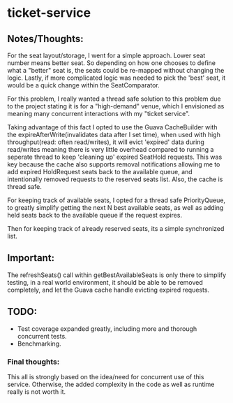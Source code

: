 # ticket-service

## Notes/Thoughts:

For the seat layout/storage, I went for a simple approach. Lower seat number means better seat. So depending
on how one chooses to define what a "better" seat is, the seats could be re-mapped without
changing the logic. Lastly, if more complicated logic was needed to pick the 'best' seat, it would be a 
quick change within the SeatComparator.


For this problem, I really wanted a thread safe solution to this problem due to
the project stating it is for a "high-demand" venue, which I envisioned as meaning
many concurrent interactions with my "ticket service".

Taking advantage of this fact I opted to use the Guava CacheBuilder with the expireAfterWrite(invalidates data after I set time), when used with high
throughput(read: often read/writes), it will evict 'expired' data during read/writes meaning there is very little 
overhead compared to running a seperate thread to keep 'cleaning up' expired SeatHold requests. This was key because the cache also supports removal
notifications allowing me to add expired HoldRequest seats back to the available queue, and intentionally removed
requests to the reserved seats list. Also, the cache is thread safe.

For keeping track of available seats, I opted for a thread safe PriorityQueue, to greatly simplify getting 
the next N best available seats, as well as adding held seats back to the available queue if the request expires.

Then for keeping track of already reserved seats, its a simple synchronized list.


## Important:

The refreshSeats() call within getBestAvailableSeats is only there to simplify testing, in a real world environment, 
it should be able to be removed completely, and let the Guava cache handle evicting expired 
requests.


## TODO:

* Test coverage expanded greatly, including more and thorough concurrent tests.
* Benchmarking.


### Final thoughts:
This all is strongly based on the idea/need for concurrent use of this service. Otherwise, the added complexity in the 
code as well as runtime really is not worth it.

